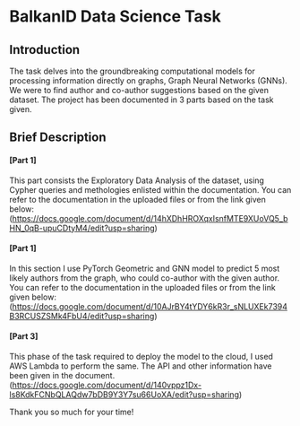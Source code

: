 # BalkanID Data Science Task

## Introduction
The task delves into the groundbreaking computational models for processing information directly on graphs, Graph Neural Networks (GNNs). We were to find author and co-author suggestions based on the given dataset.
The project has been documented in 3 parts based on the task given.

## Brief Description
#### [Part 1]
  This part consists the Exploratory Data Analysis of the dataset, using Cypher queries and methologies enlisted within the documentation.
  You can refer to the documentation in the uploaded files or from the link given below:
  (https://docs.google.com/document/d/14hXDhHROXqxIsnfMTE9XUoVQ5_bHN_0qB-upuCDtyM4/edit?usp=sharing)

  
#### [Part 1]
  In this section I use PyTorch Geometric and GNN model to predict 5 most likely authors from the graph, who could co-author with the given author.
  You can refer to the documentation in the uploaded files or from the link given below:
  (https://docs.google.com/document/d/10AJrBY4tYDY6kR3r_sNLUXEk7394B3RCUSZSMk4FbU4/edit?usp=sharing)

 #### [Part 3]
  This phase of the task required to deploy the model to the cloud, I used AWS Lambda to perform the same.
  The API and other information have been given in the document.
  (https://docs.google.com/document/d/140vppz1Dx-ls8KdkFCNbQLAQdw7bDB9Y3Y7su66UoXA/edit?usp=sharing)

Thank you so much for your time!
